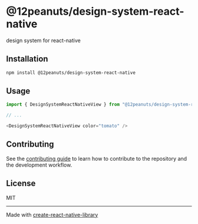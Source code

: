# @12peanuts/design-system-react-native

design system for react-native

## Installation

```sh
npm install @12peanuts/design-system-react-native
```

## Usage

```js
import { DesignSystemReactNativeView } from "@12peanuts/design-system-react-native";

// ...

<DesignSystemReactNativeView color="tomato" />
```

## Contributing

See the [contributing guide](CONTRIBUTING.md) to learn how to contribute to the repository and the development workflow.

## License

MIT

---

Made with [create-react-native-library](https://github.com/callstack/react-native-builder-bob)
